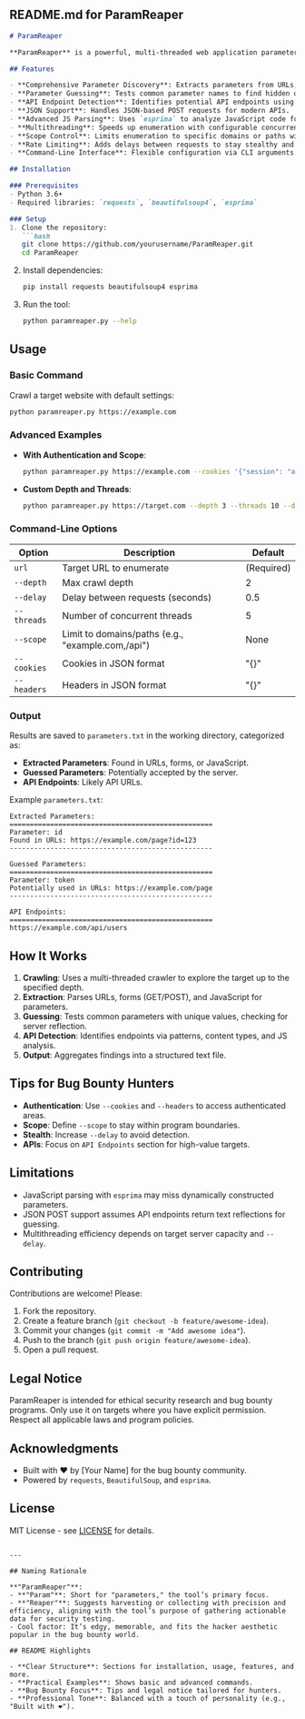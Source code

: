## README.md for ParamReaper

```markdown
# ParamReaper

**ParamReaper** is a powerful, multi-threaded web application parameter enumeration tool built for bug bounty hunters and security researchers. It crawls websites, extracts parameters from URLs, forms, and JavaScript, guesses hidden parameters, and identifies API endpoints—all while respecting scope and rate limits. Whether you're hunting for XSS, SQLi, or SSRF vulnerabilities, ParamReaper is your go-to tool for uncovering the hidden variables that matter.

## Features

- **Comprehensive Parameter Discovery**: Extracts parameters from URLs, HTML forms (GET/POST), and JavaScript files.
- **Parameter Guessing**: Tests common parameter names to find hidden or undocumented inputs.
- **API Endpoint Detection**: Identifies potential API endpoints using patterns and content types.
- **JSON Support**: Handles JSON-based POST requests for modern APIs.
- **Advanced JS Parsing**: Uses `esprima` to analyze JavaScript code for parameters and endpoints.
- **Multithreading**: Speeds up enumeration with configurable concurrent threads.
- **Scope Control**: Limits enumeration to specific domains or paths with the `--scope` option.
- **Rate Limiting**: Adds delays between requests to stay stealthy and respectful.
- **Command-Line Interface**: Flexible configuration via CLI arguments.

## Installation

### Prerequisites
- Python 3.6+
- Required libraries: `requests`, `beautifulsoup4`, `esprima`

### Setup
1. Clone the repository:
   ```bash
   git clone https://github.com/yourusername/ParamReaper.git
   cd ParamReaper
   ```
2. Install dependencies:
   ```bash
   pip install requests beautifulsoup4 esprima
   ```
3. Run the tool:
   ```bash
   python paramreaper.py --help
   ```

## Usage

### Basic Command
Crawl a target website with default settings:
```bash
python paramreaper.py https://example.com
```

### Advanced Examples
- **With Authentication and Scope**:
  ```bash
  python paramreaper.py https://example.com --cookies '{"session": "abc123"}' --headers '{"Authorization": "Bearer xyz"}' --scope "example.com,/api"
  ```
- **Custom Depth and Threads**:
  ```bash
  python paramreaper.py https://target.com --depth 3 --threads 10 --delay 1
  ```

### Command-Line Options
| Option       | Description                              | Default       |
|--------------|------------------------------------------|---------------|
| `url`        | Target URL to enumerate                 | (Required)    |
| `--depth`    | Max crawl depth                         | 2             |
| `--delay`    | Delay between requests (seconds)        | 0.5           |
| `--threads`  | Number of concurrent threads            | 5             |
| `--scope`    | Limit to domains/paths (e.g., "example.com,/api") | None |
| `--cookies`  | Cookies in JSON format                  | "{}"          |
| `--headers`  | Headers in JSON format                  | "{}"          |

### Output
Results are saved to `parameters.txt` in the working directory, categorized as:
- **Extracted Parameters**: Found in URLs, forms, or JavaScript.
- **Guessed Parameters**: Potentially accepted by the server.
- **API Endpoints**: Likely API URLs.

Example `parameters.txt`:
```
Extracted Parameters:
==================================================
Parameter: id
Found in URLs: https://example.com/page?id=123
--------------------------------------------------

Guessed Parameters:
==================================================
Parameter: token
Potentially used in URLs: https://example.com/page
--------------------------------------------------

API Endpoints:
==================================================
https://example.com/api/users
```

## How It Works

1. **Crawling**: Uses a multi-threaded crawler to explore the target up to the specified depth.
2. **Extraction**: Parses URLs, forms (GET/POST), and JavaScript for parameters.
3. **Guessing**: Tests common parameters with unique values, checking for server reflection.
4. **API Detection**: Identifies endpoints via patterns, content types, and JS analysis.
5. **Output**: Aggregates findings into a structured text file.

## Tips for Bug Bounty Hunters

- **Authentication**: Use `--cookies` and `--headers` to access authenticated areas.
- **Scope**: Define `--scope` to stay within program boundaries.
- **Stealth**: Increase `--delay` to avoid detection.
- **APIs**: Focus on `API Endpoints` section for high-value targets.

## Limitations

- JavaScript parsing with `esprima` may miss dynamically constructed parameters.
- JSON POST support assumes API endpoints return text reflections for guessing.
- Multithreading efficiency depends on target server capacity and `--delay`.

## Contributing

Contributions are welcome! Please:
1. Fork the repository.
2. Create a feature branch (`git checkout -b feature/awesome-idea`).
3. Commit your changes (`git commit -m "Add awesome idea"`).
4. Push to the branch (`git push origin feature/awesome-idea`).
5. Open a pull request.

## Legal Notice

ParamReaper is intended for ethical security research and bug bounty programs. Only use it on targets where you have explicit permission. Respect all applicable laws and program policies.

## Acknowledgments

- Built with ❤️ by [Your Name] for the bug bounty community.
- Powered by `requests`, `BeautifulSoup`, and `esprima`.

## License

MIT License - see [LICENSE](LICENSE) for details.
```

---

## Naming Rationale

**"ParamReaper"**:
- **"Param"**: Short for "parameters," the tool’s primary focus.
- **"Reaper"**: Suggests harvesting or collecting with precision and efficiency, aligning with the tool’s purpose of gathering actionable data for security testing.
- Cool factor: It’s edgy, memorable, and fits the hacker aesthetic popular in the bug bounty world.

## README Highlights

- **Clear Structure**: Sections for installation, usage, features, and more.
- **Practical Examples**: Shows basic and advanced commands.
- **Bug Bounty Focus**: Tips and legal notice tailored for hunters.
- **Professional Tone**: Balanced with a touch of personality (e.g., "Built with ❤️").
